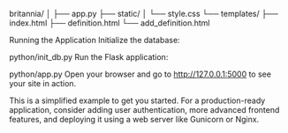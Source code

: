 britannia/
│
├── app.py
├── static/
│   └── style.css
└── templates/
    ├── index.html
    ├── definition.html
    └── add_definition.html


Running the Application
Initialize the database:

python/init_db.py
Run the Flask application:

python/app.py
Open your browser and go to http://127.0.0.1:5000 to see your site in action.

This is a simplified example to get you started.
For a production-ready application, consider adding user authentication, more advanced frontend features, and deploying it using a web server like Gunicorn or Nginx.
